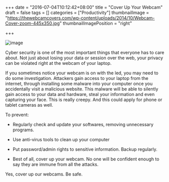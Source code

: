 +++
date = "2016-07-04T10:12:42+08:00"
title = "Cover Up Your Webcam"
draft = false
tags = []
categories = ["Productivity"]
thumbnailImage = "https://thewebcamcovers.com/wp-content/uploads/2014/10/Webcam-Cover-zoom-445x350.jpg"
thumbnailImagePosition = "right"

+++

![image](http://www.trueactivist.com/wp-content/uploads/2015/08/WebCamEye.jpg)

Cyber security is one of the most important things that everyone has to care about. Not just about losing your data or session over the web, your privacy can be violated right at the webcam of your laptop.

If you sometimes notice your webcam is on with the led, you may need to do some investigation. Attackers gain access to your laptop from the internet, through installing some malware into your computer once you accidentally visit a malicious website. This malware will be able to silently gain access to your data and hardware, steal your information and even capturing your face. This is really creepy. And this could apply for phone or tablet cameras as well.

To prevent:

* Regularly check and update your softwares, removing unnecessary programs.

* Use anti-virus tools to clean up your computer

* Put password/admin rights to sensitive information. Backup regularly.

* Best of all, cover up your webcam. No one will be confident enough to say they are immune from all the attacks.

Yes, cover up our webcams. Be safe.